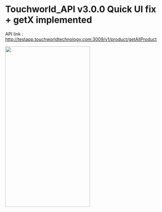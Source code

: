 # Touchworld_API v3.0.0 Quick UI fix + getX implemented 

API link : http://testapp.touchworldtechnology.com:3009/v1/product/getAllProduct

<img src=https://github.com/thedemonKingx1337/touchworld_API-v3.0-UI-QuickFix-with-GetX/assets/43701328/257400eb-09a7-4697-8c17-64a3d7f2e8fe width="270" height="510"/>
